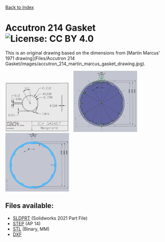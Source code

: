 <a href="../">Back to Index</a>
# Accutron 214 Gasket ![License: CC BY 4.0](https://img.shields.io/badge/License-CC%20BY%204.0-lightgrey.svg)
This is an original drawing based on the dimensions from [Martin Marcus' 1971 drawing](Files/Accutron 214 Gasket/images/accutron_214_martin_marcus_gasket_drawing.jpg).

<a href="images/accutron_214_martin_marcus_gasket_drawing.jpg">
<img src="images/accutron_214_martin_marcus_gasket_drawing.jpg" width="200" style="margin-right: 10px"></a>
<a href="images/accutron_214_stephen_arsenault_gasket_drawing1.png">
<img src="images/accutron_214_stephen_arsenault_gasket_drawing1.png" width="200" style="margin-right: 10px"></a>
<a href="images/accutron_214_stephen_arsenault_gasket_drawing2.png">
<img src="images/accutron_214_stephen_arsenault_gasket_drawing2.png" width="200" style="margin-right: 10px"></a>

## Files available:
- [SLDPRT](files/Accutron%20214%20Gasket.SLDPRT) (Solidworks 2021 Part File)
- [STEP](files/Accutron%20214%20Gasket.STEP) (AP 14)
- [STL](files/Accutron%20214%20Gasket.STL) (Binary, MM)
- [DXF](files/Accutron%20214%20Gasket.DXF)
